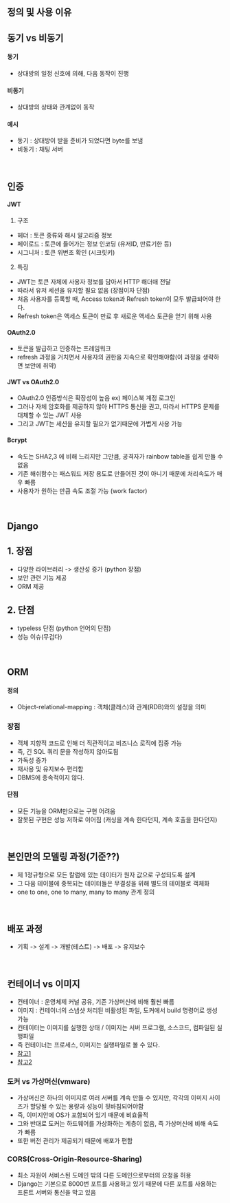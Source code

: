 ## 정의 및 사용 이유 
## 동기 vs 비동기
#### 동기
- 상대방의 일정 신호에 의해, 다음 동작이 진행
#### 비동기
- 상대방의 상태와 관계없이 동작
#### 예시
- 동기 : 상대방이 받을 준비가 되었다면 byte를 보냄
- 비동기 : 채팅 서버 
</br>

## 인증 
#### JWT
1. 구조
 - 헤더 : 토큰 종류와 해시 알고리즘 정보 
 - 페이로드 : 토큰에 들어가는 정보 인코딩 (유저ID, 만료기한 등)
 - 시그니처 : 토큰 위변조 확인 (시크릿키)
 2. 특징
 - JWT는 토큰 자체에 사용자 정보를 담아서 HTTP 해더애 전달
 - 따라서 유저 세션을 유지할 필요 없음 (장점이자 단점)
 - 처음 사용자를 등록할 때, Access token과 Refresh token이 모두 발급되어야 한다.
 - Refresh token은 액세스 토큰이 만료 후 새로운 액세스 토큰을 얻기 위해 사용

#### OAuth2.0
 - 토큰을 발급하고 인증하는 프레임워크
 - refresh 과정을 거치면서 사용자의 권한을 지속으로 확인해야함(이 과정을 생략하면 보안에 취약)
 
#### JWT vs OAuth2.0
 - OAuth2.0 인증방식은 확장성이 높음 ex) 페이스북 계정 로그인 
 - 그러나 자체 암호화를 제공하지 않아 HTTPS 통신을 권고, 따라서 HTTPS 문제를 대체할 수 있는 JWT 사용
 - 그리고 JWT는 세션을 유지할 필요가 없기때문에 가볍게 사용 가능

#### Bcrypt
 - 속도는 SHA2,3 에 비해 느리지만 그만큼, 공격자가 rainbow table을 쉽게 만들 수 없음
 - 기존 해쉬함수는 패스워드 저장 용도로 만들어진 것이 아니기 때문에 처리속도가 매우 빠름
 - 사용자가 원하는 만큼 속도 조절 가능 (work factor)
 </br>
 
 ## Django
 ## 1. 장점
 - 다양한 라이브러리 -> 생산성 증가 (python 장점)
 - 보안 관련 기능 제공
 - ORM 제공
 
 ## 2. 단점
 - typeless 단점 (python 언어의 단점)
 - 성능 이슈(무겁다)
</br>

## ORM
#### 정의 
- Object-relational-mapping : 객체(클래스)와 관계(RDB)와의 설정을 의미
### 장점
- 객체 지향적 코드로 인해 더 직관적이고 비즈니스 로직에 집중 가능
- 즉, 긴 SQL 쿼리 문을 작성하지 않아도됨
- 가독성 증가
- 재사용 및 유지보수 편리함
- DBMS에 종속적이지 않다.
#### 단점
- 모든 기능을 ORM만으로는 구현 어려움
- 잘못된 구현은 성능 저하로 이어짐 (캐싱을 계속 한다던지, 계속 호출을 한다던지)
</br>


## 본인만의 모델링 과정(기준??)
- 제 1정규형으로 모든 칼럼에 있는 데이터가 원자 값으로 구성되도록 설계
- 그 다음 테이블에 중복되는 데이터들은 무결성을 위해 별도의 테이블로 객체화
- one to one, one to many, many to many 관계 정의
</br>

## 배포 과정
- 기획 -> 설계 -> 개발(테스트) -> 배포 -> 유지보수
</br>

## 컨테이너 vs 이미지
- 컨테이너 : 운영체제 커널 공유, 기존 가상머신에 비해 훨씬 빠름
- 이미지 : 컨테이너의 스냅샷 처리된 비활성된 파일, 도커에서 build 명령어로 생성 가능
- 컨테이터는 이미지를 실행한 상태 / 이미지는 서버 프로그램, 소스코드, 컴파일된 실행파일
- 즉 컨테이너는 프로세스, 이미지는 실행파일로 볼 수 있다.
- [참고1](http://blog.drakejin.me/Docker-araboza-1/)
- [참고2](https://webcoding.tistory.com/entry/Docker-%EB%8F%84%EC%BB%A4-%EC%9D%B4%EB%AF%B8%EC%A7%80-%EC%BB%A8%ED%85%8C%EC%9D%B4%EB%84%88)

### 도커 vs 가상머신(vmware)
- 가상머신은 하나의 이미지로 여러 서버를 계속 만들 수 있지만, 각각의 이미지 사이즈가 할당될 수 있는 용량과 성능이 뒷바침되어야함
- 즉, 이미지안에 OS가 포함되어 있기 때문에 비효율적
- 그와 반대로 도커는 하드웨어를 가상화하는 계층이 없음, 즉 가상머신에 비해 속도가 빠름
- 또한 버전 관리가 제공되기 때문에 배포가 편함

### CORS(Cross-Origin-Resource-Sharing)
- 최소 자원이 서비스된 도메인 밖의 다른 도메인으로부터의 요청을 허용
- Django는 기본으로 8000번 포트를 사용하고 있기 때문에 다른 포트를 사용하는 프론트 서버와 통신을 막고 있음
